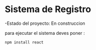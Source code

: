 <h1>Sistema de Registro</h1>

-Estado del proyecto: En construccion

para ejecutar el sistema deves poner :

```npm install react```
